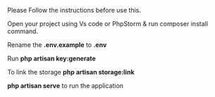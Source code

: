 Please Follow the instructions before use this.

Open your project using Vs code or PhpStorm & run composer install command.

Rename the **.env.example** to **.env**

Run **php artisan key:generate**

To link the storage **php artisan storage:link**

**php artisan serve** to run the application
